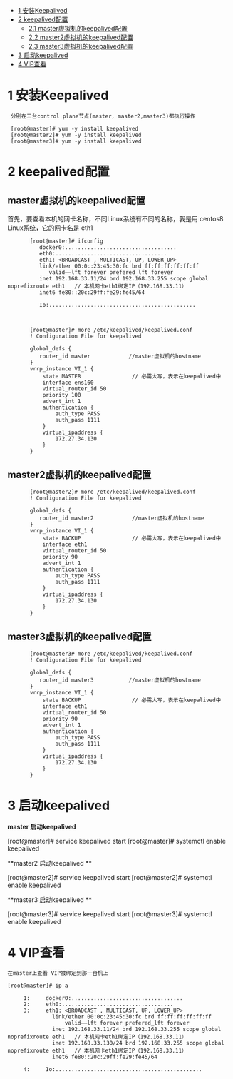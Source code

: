
* [1 安装Keepalived](#1-安装Keepalived)
* [2 keepalived配置](#2-keepalived配置)
  *  [2.1 master虚拟机的keepalived配置](#master虚拟机的keepalived配置)
  *  [2.2 master2虚拟机的keepalived配置](#master2虚拟机的keepalived配置)
  *  [2.3 master3虚拟机的keepalived配置](#master3虚拟机的keepalived配置)
* [3 启动keepalived](#3-启动keepalived)
* [4 VIP查看](#4-VIP查看)

# 1 安装Keepalived

     分别在三台control plane节点(master, master2,master3)都执行操作

     [root@master]# yum -y install keepalived
     [root@master2]# yum -y install keepalived
     [root@master3]# yum -y install keepalived
 
# 2 keepalived配置

## master虚拟机的keepalived配置

   首先，要查看本机的网卡名称，不同Linux系统有不同的名称，我是用 centos8 Linux系统，它的网卡名是 eth1

           [root@master]# ifconfig
              docker0:...................................
              eth0:...................................
              eth1: <BROADCAST , MULTICAST, UP, LOWER_UP>
              link/ether 00:0c:23:45:30:fc brd ff:ff:ff:ff:ff:ff
                 valid——lft forever prefered_lft forever
              inet 192.168.33.11/24 brd 192.168.33.255 scope global noprefixroute eth1   // 本机网卡eth1绑定IP（192.168.33.11）
              inet6 fe80::20c:29ff:fe29:fe45/64
                
              Io:..............................................
           
           

           [root@master]# more /etc/keepalived/keepalived.conf 
           ! Configuration File for keepalived
           
           global_defs {
              router_id master            //master虚拟机的hostname
           }
           vrrp_instance VI_1 {
               state MASTER                // 必需大写，表示在keepalived中
               interface ens160
               virtual_router_id 50
               priority 100
               advert_int 1
               authentication {
                   auth_type PASS
                   auth_pass 1111
               }
               virtual_ipaddress {
                   172.27.34.130
               }
           }
## master2虚拟机的keepalived配置

           [root@master2]# more /etc/keepalived/keepalived.conf 
           ! Configuration File for keepalived
           
           global_defs {
              router_id master2            //master虚拟机的hostname
           }
           vrrp_instance VI_1 {
               state BACKUP                // 必需大写，表示在keepalived中
               interface eth1
               virtual_router_id 50
               priority 90
               advert_int 1
               authentication {
                   auth_type PASS
                   auth_pass 1111
               }
               virtual_ipaddress {
                   172.27.34.130
               }
           }

## master3虚拟机的keepalived配置
 
           [root@master3# more /etc/keepalived/keepalived.conf 
           ! Configuration File for keepalived
           
           global_defs {
              router_id master3           //master虚拟机的hostname
           }
           vrrp_instance VI_1 {
               state BACKUP                // 必需大写，表示在keepalived中
               interface eth1
               virtual_router_id 50
               priority 90
               advert_int 1
               authentication {
                   auth_type PASS
                   auth_pass 1111
               }
               virtual_ipaddress {
                   172.27.34.130
               }
           }


# 3 启动keepalived

   **master 启动keepalived**
   
   [root@master]# service keepalived start
   [root@master]# systemctl enable keepalived
   
   
   **master2 启动keepalived **
   
   [root@master2]# service keepalived start
   [root@master2]# systemctl enable keepalived
   
   
   **master3 启动keepalived **

   [root@master3]# service keepalived start
   [root@master3]# systemctl enable keepalived


# 4 VIP查看

    在master上查看 VIP被绑定到那一台机上
    
    [root@master]# ip a
    
         1:     docker0:...................................
         2:     eth0:...................................
         3:     eth1: <BROADCAST , MULTICAST, UP, LOWER_UP>
                  link/ether 00:0c:23:45:30:fc brd ff:ff:ff:ff:ff:ff
                      valid——lft forever prefered_lft forever
                  inet 192.168.33.11/24 brd 192.168.33.255 scope global noprefixroute eth1   // 本机网卡eth1绑定IP（192.168.33.11）
                  inet 192.168.33.130/24 brd 192.168.33.255 scope global noprefixroute eth1   // 本机网卡eth1绑定IP（192.168.33.11）
                  inet6 fe80::20c:29ff:fe29:fe45/64
                
         4:     Io:..............................................

